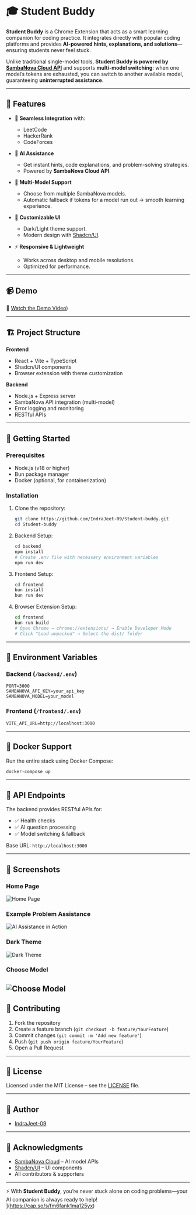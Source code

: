 # 🎓 Student Buddy  

**Student Buddy** is a Chrome Extension that acts as a smart learning companion for coding practice. It integrates directly with popular coding platforms and provides **AI-powered hints, explanations, and solutions**—ensuring students never feel stuck.  

Unlike traditional single-model tools, **Student Buddy is powered by [SambaNova Cloud API](https://cloud.sambanova.ai/)** and supports **multi-model switching**: when one model’s tokens are exhausted, you can switch to another available model, guaranteeing **uninterrupted assistance**.  

---

## 🌟 Features  

- 🔗 **Seamless Integration** with:  
  - LeetCode  
  - HackerRank  
  - CodeForces  

- 🤖 **AI Assistance**  
  - Get instant hints, code explanations, and problem-solving strategies.  
  - Powered by **SambaNova Cloud API**.  

- 🔄 **Multi-Model Support**  
  - Choose from multiple SambaNova models.  
  - Automatic fallback if tokens for a model run out → smooth learning experience.  

- 🎨 **Customizable UI**  
  - Dark/Light theme support.  
  - Modern design with [Shadcn/UI](https://ui.shadcn.com/).  

- ⚡ **Responsive & Lightweight**  
  - Works across desktop and mobile resolutions.  
  - Optimized for performance.  

---

## 📹 Demo  

🎥 [Watch the Demo Video](https://cap.so/s/fm6fank1ma125yx))  

---

## 🏗️ Project Structure  

**Frontend**  
- React + Vite + TypeScript  
- Shadcn/UI components  
- Browser extension with theme customization  

**Backend**  
- Node.js + Express server  
- SambaNova API integration (multi-model)  
- Error logging and monitoring  
- RESTful APIs  

---

## 🚀 Getting Started  

### Prerequisites  
- Node.js (v18 or higher)  
- Bun package manager  
- Docker (optional, for containerization)  

### Installation  

1. Clone the repository:  
   ```bash
   git clone https://github.com/IndraJeet-09/Student-buddy.git
   cd Student-buddy
   ```

2. Backend Setup:  
   ```bash
   cd backend
   npm install
   # Create .env file with necessary environment variables
   npm run dev
   ```

3. Frontend Setup:  
   ```bash
   cd frontend
   bun install
   bun run dev
   ```

4. Browser Extension Setup:  
   ```bash
   cd frontend
   bun run build
   # Open Chrome → chrome://extensions/ → Enable Developer Mode
   # Click "Load unpacked" → Select the dist/ folder
   ```

---

## 🔧 Environment Variables  

### Backend (`/backend/.env`)  
```env
PORT=3000
SAMBANOVA_API_KEY=your_api_key
SAMBANOVA_MODEL=your_model
```

### Frontend (`/frontend/.env`)  
```env
VITE_API_URL=http://localhost:3000
```

---

## 🐳 Docker Support  

Run the entire stack using Docker Compose:  

```bash
docker-compose up
```

---

## 📝 API Endpoints  

The backend provides RESTful APIs for:  
- ✅ Health checks  
- ✅ AI question processing  
- ✅ Model switching & fallback  

Base URL: `http://localhost:3000`  

---
  
## 📸 Screenshots

### Home Page
![Home Page](assets/home.png)

### Example Problem Assistance
![AI Assistance in Action](assets/ai-assist.png)

### Dark Theme
![Dark Theme](assets/dark-mode.png)

### Choose Model
![Choose Model](assets/models.png)
---

## 🤝 Contributing  

1. Fork the repository  
2. Create a feature branch (`git checkout -b feature/YourFeature`)  
3. Commit changes (`git commit -m 'Add new feature'`)  
4. Push (`git push origin feature/YourFeature`)  
5. Open a Pull Request  

---

## 📜 License  

Licensed under the MIT License – see the [LICENSE](LICENSE) file.  

---

## 👥 Author  

- [IndraJeet-09](https://github.com/IndraJeet-09)  

---

## 🙏 Acknowledgments  

- [SambaNova Cloud](https://cloud.sambanova.ai/) – AI model APIs  
- [Shadcn/UI](https://ui.shadcn.com/) – UI components  
- All contributors & supporters  

---

⚡ With **Student Buddy**, you’re never stuck alone on coding problems—your AI companion is always ready to help!  
](https://cap.so/s/fm6fank1ma125yx)
